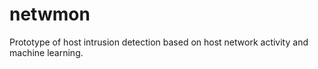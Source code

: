 # netwmon
Prototype of host intrusion detection based on host network activity and machine learning.
